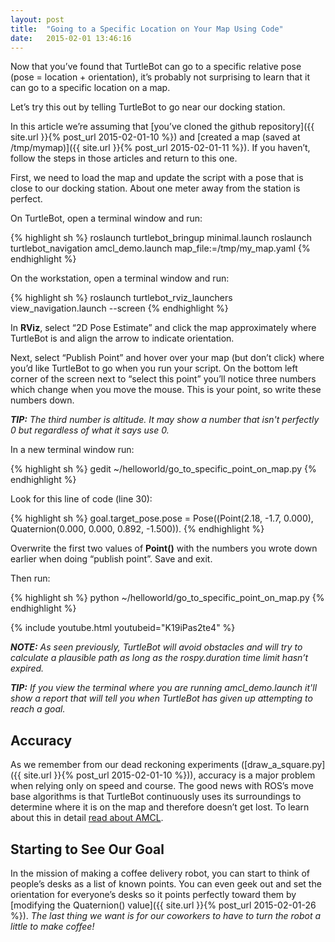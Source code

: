 ```yaml
---
layout: post
title:  "Going to a Specific Location on Your Map Using Code"
date:   2015-02-01 13:46:16
---
```


Now that you’ve found that TurtleBot can go to a specific relative pose (pose = location + orientation), it’s probably not surprising to learn that it can go to a specific location on a map.

Let’s try this out by telling TurtleBot to go near our docking station.

In this article we’re assuming that [you’ve cloned the github repository]({{ site.url }}{% post_url 2015-02-01-10 %}) and [created a map (saved at /tmp/mymap)]({{ site.url }}{% post_url 2015-02-01-11 %}). If you haven’t, follow the steps in those articles and return to this one.

First, we need to load the map and update the script with a pose that is close to our docking station. About one meter away from the station is perfect.

On TurtleBot, open a terminal window and run:

{% highlight sh %}
roslaunch turtlebot_bringup minimal.launch
roslaunch turtlebot_navigation amcl_demo.launch map_file:=/tmp/my_map.yaml
{% endhighlight %}

On the workstation, open a terminal window and run:

{% highlight sh %}
roslaunch turtlebot_rviz_launchers view_navigation.launch --screen
{% endhighlight %}

In **RViz**, select “2D Pose Estimate” and click the map approximately where TurtleBot is and align the arrow to indicate orientation.

Next, select “Publish Point” and hover over your map (but don’t click) where you’d like TurtleBot to go when you run your script. On the bottom left corner of the screen next to “select this point” you’ll notice three numbers which change when you move the mouse. This is your point, so write these numbers down.

***TIP:** The third number is altitude.  It may show a number that isn't perfectly 0 but regardless of what it says use 0.*

In a new terminal window run:

{% highlight sh %}
gedit ~/helloworld/go_to_specific_point_on_map.py
{% endhighlight %}

Look for this line of code (line 30):

{% highlight sh %}
goal.target_pose.pose = Pose((Point(2.18, -1.7, 0.000), Quaternion(0.000, 0.000, 0.892, -1.500)).
{% endhighlight %}

Overwrite the first two values of **Point()** with the numbers you wrote down earlier when doing “publish point”. Save and exit.

Then run:

{% highlight sh %}
python ~/helloworld/go_to_specific_point_on_map.py
{% endhighlight %}

{% include youtube.html youtubeid="K19iPas2te4" %}

***NOTE:** As seen previously, TurtleBot will avoid obstacles and will try to calculate a plausible path as long as the rospy.duration time limit hasn’t expired.*

***TIP:** If you view the terminal where you are running amcl_demo.launch it'll show a report that will tell you when TurtleBot has given up attempting to reach a goal.*

## Accuracy

As we remember from our dead reckoning experiments ([draw_a_square.py]({{ site.url }}{% post_url 2015-02-01-10 %})), accuracy is a major problem when relying only on speed and course. The good news with ROS’s move base algorithms is that TurtleBot continuously uses its surroundings to determine where it is on the map and therefore doesn’t get lost. To learn about this in detail [read about AMCL](http://wiki.ros.org/amcl).

## Starting to See Our Goal

In the mission of making a coffee delivery robot, you can start to think of people’s desks as a list of known points. You can even geek out and set the orientation for everyone’s desks so it points perfectly toward them by [modifying the Quaternion() value]({{ site.url }}{% post_url 2015-02-01-26 %}). *The last thing we want is for our coworkers to have to turn the robot a little to make coffee!*
